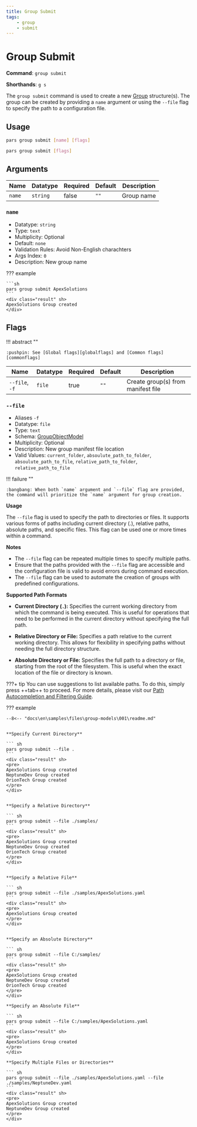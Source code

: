 ```yaml
---
title: Group Submit
tags:
    - group
    - submit
---
```


# Group Submit

**Command**: `group submit`

**Shorthands**: `g s`


The `group submit` command is used to create a new [Group][group_concept] structure(s). The group can be created by providing a `name` argument or using the `--file` flag to specify the path to a configuration file.



## Usage
``` {.sh linenums="0" .no-copy}
pars group submit [name] [flags]
```

``` {.sh linenums="0" .no-copy}
pars group submit [flags]
```



## Arguments

| Name    | Datatype    | Required | Default | Description |
|---------|-------------|-----------|----------------|-------------|
| `name`  | `string`    | false     | `""`           | Group name |





### `name`
* Datatype: `string`
* Type: `text`
* Multiplicity: Optional
* Default: `none`
* Validation Rules: Avoid Non-English charachters
* Args Index: `0`
* Description: New group name



??? example

    ```sh
    pars group submit ApexSolutions
    ```
    <div class="result" sh>
    ApexSolutions Group created
    </div>



## Flags


!!! abstract ""

    :pushpin: See [Global flags][globalflags] and [Common flags][commonflags]



| Name          | Datatype    | Required  | Default             | Description |
|---------------|-------------|-----------|---------------------|-------------|
| `--file`, `-f`   | `file`    | true      | `""`    | Create group(s) from manifest file |


### `--file`
* Aliases `-f`
* Datatype: `file`
* Type: `text`
* Schema: [GroupObjectModel]
* Multiplicity: Optional
* Description: New group manifest file location
* Valid Values: `current_folder`, `absoulute_path_to_folder`, `absoulute_path_to_file`, `relative_path_to_folder`, `relative_path_to_file`

!!! failure ""

    :bangbang: When both `name` argument and `--file` flag are provided, the command will prioritize the `name` argument for group creation.



**Usage**

The `--file` flag is used to specify the path to directories or files. It supports various forms of paths including current directory (.), relative paths, absolute paths, and specific files. This flag can be used one or more times within a command.



**Notes**

* The `--file` flag can be repeated multiple times to specify multiple paths.
* Ensure that the paths provided with the `--file` flag are accessible and the configuration file is valid to avoid errors during command execution.
* The `--file` flag can be used to automate the creation of groups with predefined configurations.



**Supported Path Formats**

* **Current Directory (`.`):**
Specifies the current working directory from which the command is being executed. This is useful for operations that need to be performed in the current directory without specifying the full path.

* **Relative Directory or File:**
Specifies a path relative to the current working directory. This allows for flexibility in specifying paths without needing the full directory structure.

* **Absolute Directory or File:**
Specifies the full path to a directory or file, starting from the root of the filesystem. This is useful when the exact location of the file or directory is known.



???+ tip
    You can use suggestions to list available paths. To do this, simply press ++tab++ to proceed. For more details, please visit our [Path Autocompletion and Filtering Guide](../../advanced-usage/autocompletion-and-filtering/paths.md).



??? example

    --8<-- "docs\en\samples\files\group-models\001\readme.md"
    

    **Specify Current Directory**

    ``` sh
    pars group submit --file .
    ```
    <div class="result" sh>
    <pre>
    ApexSolutions Group created
    NeptuneDev Group created
    OrionTech Group created
    </pre>
    </div>


    **Specify a Relative Directory**

    ``` sh
    pars group submit --file ./samples/
    ```
    <div class="result" sh>
    <pre>
    ApexSolutions Group created
    NeptuneDev Group created
    OrionTech Group created
    </pre>
    </div>


    **Specify a Relative File**

    ``` sh
    pars group submit --file ./samples/ApexSolutions.yaml
    ```
    <div class="result" sh>
    <pre>
    ApexSolutions Group created
    </pre>
    </div>


    **Specify an Absolute Directory**
    
    ``` sh
    pars group submit --file C:/samples/
    ```
    <div class="result" sh>
    <pre>
    ApexSolutions Group created
    NeptuneDev Group created
    OrionTech Group created
    </pre>
    </div>

    **Specify an Absolute File**

    ``` sh
    pars group submit --file C:/samples/ApexSolutions.yaml
    ```
    <div class="result" sh>
    <pre>
    ApexSolutions Group created
    </pre>
    </div>

    **Specify Multiple Files or Directories**

    ``` sh
    pars group submit --file ./samples/ApexSolutions.yaml --file ./samples/NeptuneDev.yaml
    ```
    <div class="result" sh>
    <pre>
    ApexSolutions Group created
    NeptuneDev Group created
    </pre>
    </div>


<!-- 
## Validation and Error Handling


## Summary -->



<!-- Additional links -->
[group_concept]: ../../../getting-started/concept/group.md
[GroupObjectModel]: ../../schemas/object/group/group-object-model.md
[globalflags]: ../index.md#global-flags
[commonflags]: ../index.md#common-flags